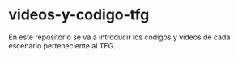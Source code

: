 # videos-y-codigo-tfg
En este repositorio se va a introducir los códigos y videos de cada escenario perteneciente al TFG.
